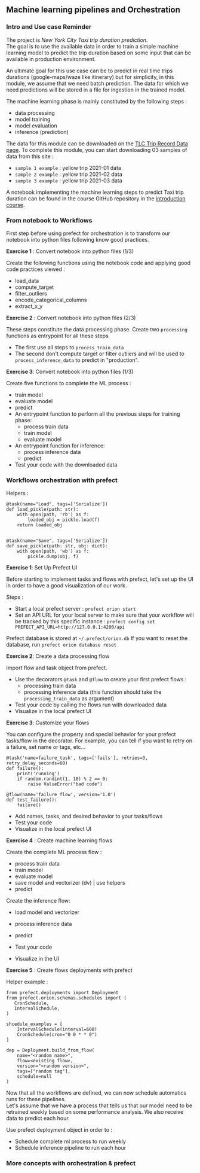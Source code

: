 ## Machine learning pipelines and Orchestration

### Intro and Use case Reminder

The project is *New York City Taxi trip duration prediction*. \
The goal is to use the available data in order to train a simple machine learning model
to predict the trip duration based on some input that can be available in production environment.

An ultimate goal for this use case can be to predict in real time trips durations (google-maps/waze like itinerary)
but for simplicity, in this module, we assume that we need batch prediction. The data for which we need predictions
will be stored in a file for ingestion in the trained model.

The machine learning phase is mainly constituted by the following steps : 
- data processing
- model training
- model evaluation
- inference (prediction)

The data for this module can be downloaded on the [TLC Trip Record Data page](https://www.nyc.gov/site/tlc/about/tlc-trip-record-data.page).
To complete this module, you can start downloading 03 samples of data from this site :
- `sample 1 example` : yellow trip 2021-01 data
- `sample 2 example` : yellow trip 2021-02 data
- `sample 3 example` : yellow trip 2021-03 data

A notebook implementing the machine learning steps to predict Taxi trip duration can be found in the 
course GitHub repository in the [introduction course](https://github.com/artefactory/supinfo_mlops_course/tree/master/01-intro).

### From notebook to Workflows

First step before using prefect for orchestration is to transform our notebook into python files 
following know good practices.

**Exercise 1** : Convert notebook into python files (1/3)

Create the following functions using the notebook code and applying good code practices viewed :
- load_data
- compute_target
- filter_outliers
- encode_categorical_columns
- extract_x_y

**Exercise 2** : Convert notebook into python files (2/3) 

These steps constitute the data processing phase.
Create two `processing` functions as entrypoint for all these steps
- The first use all steps to `process_train_data`
- The second don't compute target or filter outliers and will be used to `process_inference_data` to predict in "production".


**Exercise 3**: Convert notebook into python files (1/3)

Create five functions to complete the ML process : 
- train model
- evaluate model
- predict
- An entrypoint function to perform all the previous steps  for training phase:
  - process train data
  - train model
  - evaluate model
- An entrypoint function for inference:
  - process inference data
  - predict
- Test your code with the downloaded data

### Workflows orchestration with prefect

Helpers : 
```
@task(name="Load", tags=['Serialize'])
def load_pickle(path: str):
    with open(path, 'rb') as f:
        loaded_obj = pickle.load(f)
    return loaded_obj


@task(name="Save", tags=['Serialize'])
def save_pickle(path: str, obj: dict):
    with open(path, 'wb') as f:
        pickle.dump(obj, f)
```


**Exercise 1**: Set Up Prefect UI

Before starting to implement tasks and flows with prefect, let's set up the UI in order to have a good visualization
of our work.

Steps : 
- Start a local prefect server : `prefect orion start`
- Set an API URL for your local server to make sure that your workflow will be tracked by this specific instance : `prefect config set PREFECT_API_URL=http://127.0.0.1:4200/api`

Prefect database is stored at `~/.prefect/orion.db`
If you want to reset the database, run `prefect orion database reset`

**Exercise 2**: Create a data processing flow

Import flow and task object from prefect.
- Use the decorators `@task` and `@flow` to create your first prefect flows :
  - processing train data
  - processing inference data (this function should take the `processing_train_data` as argument)
- Test your code by calling the flows run with downloaded data
- Visualize in the local prefect UI

**Exercise 3**: Customize your flows

You can configure the property and special behavior for your prefect tasks/flow in the decorator.
For example, you can tell if you want to retry on a failure, set name or tags, etc...
```
@task('name=failure_task', tags=['fails'], retries=3, retry_delay_seconds=60)
def failure():
    print('running')
    if random.randint(1, 10) % 2 == 0:
        raise ValueError("bad code")

@flow(name='failure_flow', version='1.0')
def test_failure():
    failure()
```

- Add names, tasks, and desired behavior to your tasks/flows
- Test your code
- Visualize in the local prefect UI

 
**Exercise 4** : Create machine learning flows

Create the complete ML process flow : 
- process train data
- train model
- evaluate model
- save model and vectorizer (dv) | use helpers
- predict 

Create the inference flow:
- load model and vectorizer
- process inference data
- predict

- Test your code
- Visualize in the UI


**Exercise 5** : Create flows deployments with prefect

Helper example :

```
from prefect.deployments import Deployment
from prefect.orion.schemas.schedules import (
   CronSchedule,
   IntervalSchedule,
)

shcedule_examples = [
    IntervalSchedule(interval=600)
    CronSchedule(cron="0 0 * * 0")
] 

dep = Deployment.build_from_flow(
    name="<random name>",
    flow=<existing flow>,
    version="<random version>",
    tags=["random tag"],
    schedule=null
)
```

Now that all the workflows are defined, we can now schedule automatics runs for these pipelines. \
Let's assume that we have a process that tells us that our model need to be retrained weekly based on 
some performance analysis. We also receive data to predict each hour.

Use prefect deployment object in order to : 
- Schedule complete ml process to run weekly
- Schedule inference pipeline to run each hour

### More concepts with orchestration & prefect




